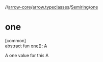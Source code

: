//[arrow-core](../../../index.md)/[arrow.typeclasses](../index.md)/[Semiring](index.md)/[one](one.md)

# one

[common]\
abstract fun [one](one.md)(): [A](index.md)

A one value for this A
